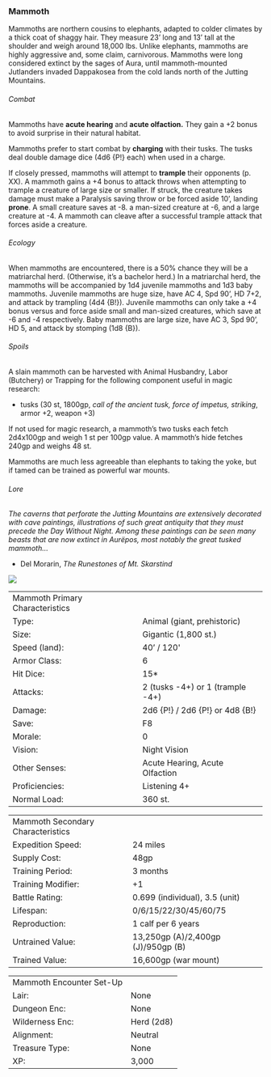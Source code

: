 ### Mammoth

Mammoths are northern cousins to elephants, adapted to colder climates by a thick coat of shaggy hair. They measure 23’ long and 13’ tall at the shoulder and weigh around 18,000 lbs. Unlike elephants, mammoths are highly aggressive and, some claim, carnivorous. Mammoths were long considered extinct by the sages of Aura, until mammoth-mounted Jutlanders invaded Dappakosea from the cold lands north of the Jutting Mountains.

###### Combat

Mammoths have **acute hearing** and **acute olfaction.** They gain a +2 bonus to avoid surprise in their natural habitat.

Mammoths prefer to start combat by **charging** with their tusks. The tusks deal double damage dice (4d6 {P!} each) when used in a charge.

If closely pressed, mammoths will attempt to **trample** their opponents (p. XX). A mammoth gains a +4 bonus to attack throws when attempting to trample a creature of large size or smaller. If struck, the creature takes damage must make a Paralysis saving throw or be forced aside 10’, landing **prone**. A small creature saves at -8. a man-sized creature at -6, and a large creature at -4. A mammoth can cleave after a successful trample attack that forces aside a creature.

###### Ecology

When mammoths are encountered, there is a 50% chance they will be a matriarchal herd. (Otherwise, it’s a bachelor herd.) In a matriarchal herd, the mammoths will be accompanied by 1d4 juvenile mammoths and 1d3 baby mammoths. Juvenile mammoths are huge size, have AC 4, Spd 90’, HD 7+2, and attack by trampling (4d4 {B!}). Juvenile mammoths can only take a +4 bonus versus and force aside small and man-sized creatures, which save at -6 and -4 respectively. Baby mammoths are large size, have AC 3, Spd 90’, HD 5, and attack by stomping (1d8 {B}).

###### Spoils

A slain mammoth can be harvested with Animal Husbandry, Labor (Butchery) or Trapping for the following component useful in magic research:

* tusks (30 st, 1800gp, *call of the ancient tusk, force of impetus, striking*, armor +2, weapon +3)

If not used for magic research, a mammoth’s two tusks each fetch 2d4x100gp and weigh 1 st per 100gp value. A mammoth’s hide fetches 240gp and weighs 48 st.

Mammoths are much less agreeable than elephants to taking the yoke, but if tamed can be trained as powerful war mounts.

###### Lore

*The caverns that perforate the Jutting Mountains are extensively decorated with cave paintings, illustrations of such great antiquity that they must precede the Day Without Night. Among these paintings can be seen many beasts that are now extinct in Aurëpos, most notably the great tusked mammoth…*

* Del Morarin, *The Runestones of Mt. Skarstind*

![](data:image/png;base64...)

|  |  |
| --- | --- |
| Mammoth Primary Characteristics | |
| Type: | Animal (giant, prehistoric) |
| Size: | Gigantic (1,800 st.) |
| Speed (land): | 40’ / 120' |
| Armor Class: | 6 |
| Hit Dice: | 15\* |
| Attacks: | 2 (tusks -4+) or 1 (trample -4+) |
| Damage: | 2d6 {P!} / 2d6 {P!} or 4d8 {B!} |
| Save: | F8 |
| Morale: | 0 |
| Vision: | Night Vision |
| Other Senses: | Acute Hearing, Acute Olfaction |
| Proficiencies: | Listening 4+ |
| Normal Load: | 360 st. |

|  |  |
| --- | --- |
| Mammoth Secondary Characteristics | |
| Expedition Speed: | 24 miles |
| Supply Cost: | 48gp |
| Training Period: | 3 months |
| Training Modifier: | +1 |
| Battle Rating: | 0.699 (individual), 3.5 (unit) |
| Lifespan: | 0/6/15/22/30/45/60/75 |
| Reproduction: | 1 calf per 6 years |
| Untrained Value: | 13,250gp (A)/2,400gp (J)/950gp (B) |
| Trained Value: | 16,600gp (war mount) |

|  |  |
| --- | --- |
| Mammoth Encounter Set-Up | |
| Lair: | None |
| Dungeon Enc: | None |
| Wilderness Enc: | Herd (2d8) |
| Alignment: | Neutral |
| Treasure Type: | None |
| XP: | 3,000 |
